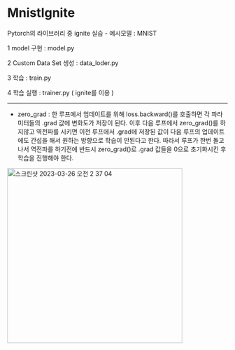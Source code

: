 # MnistIgnite
Pytorch의 라이브러리 중 ignite 실습 - 예시모델 : MNIST


1 model 구현 : model.py

2 Custom Data Set 생성 : data_loder.py

3 학습 : train.py

4 학습 실행 : trainer.py ( ignite를 이용 )



---------------------------------------
* zero_grad : 한 루프에서 업데이트를 위해 loss.backward()를 호출하면 각 파라미터들의 .grad 값에 변화도가 저장이 된다.
이후 다음 루프에서 zero_grad()를 하지않고 역전파를 시키면 이전 루프에서 .grad에 저장된 값이 다음 루프의 업데이트에도 간섭을 해서 원하는 방향으로 학습이 안된다고 한다.
따라서 루프가 한번 돌고나서 역전파를 하기전에 반드시 zero_grad()로 .grad 값들을 0으로 초기화시킨 후 학습을 진행해야 한다.

<img width="400" alt="스크린샷 2023-03-26 오전 2 37 04" src="https://user-images.githubusercontent.com/84004919/227732865-a98fe283-76b9-4dd4-aea8-3ab525a25c28.png">

